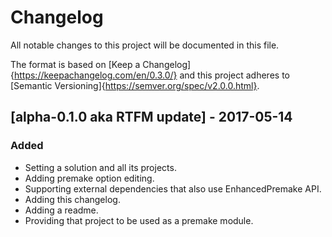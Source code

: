 # Changelog

All notable changes to this project will be documented in this file.

The format is based on [Keep a Changelog]{https://keepachangelog.com/en/0.3.0/} and this project adheres to [Semantic Versioning]{https://semver.org/spec/v2.0.0.html}.

## [alpha-0.1.0 aka RTFM update] - 2017-05-14
### Added
- Setting a solution and all its projects.
- Adding premake option editing.
- Supporting external dependencies that also use EnhancedPremake API.
- Adding this changelog.
- Adding a readme.
- Providing that project to be used as a premake module.